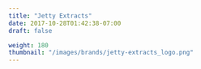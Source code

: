 ```yaml
---
title: "Jetty Extracts"
date: 2017-10-28T01:42:38-07:00
draft: false

weight: 180
thumbnail: "/images/brands/jetty-extracts_logo.png"
---
```

